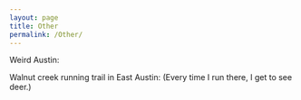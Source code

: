 ```yaml
---
layout: page
title: Other
permalink: /Other/
---
```


Weird Austin:





Walnut creek running trail in East Austin: (Every time I run there, I get to see deer.)
